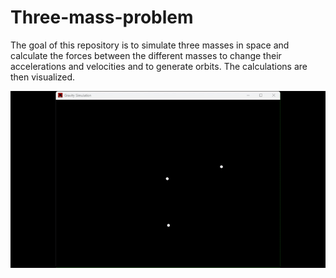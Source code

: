 # Three-mass-problem

The goal of this repository is to simulate three masses in space and calculate the forces between the different masses to change their accelerations and velocities and to generate orbits.
The calculations are then visualized.

![Simulation](/clips/simulation.gif)